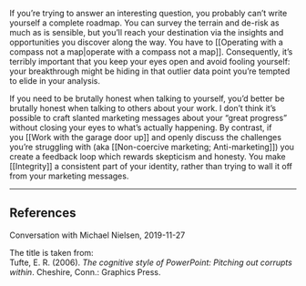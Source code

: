 If you’re trying to answer an interesting question, you probably can’t write yourself a complete roadmap. You can survey the terrain and de-risk as much as is sensible, but you’ll reach your destination via the insights and opportunities you discover along the way. You have to [[Operating with a compass not a map|operate with a compass not a map]]. Consequently, it’s terribly important that you keep your eyes open and avoid fooling yourself: your breakthrough might be hiding in that outlier data point you’re tempted to elide in your analysis.

If you need to be brutally honest when talking to yourself, you’d better be brutally honest when talking to others about your work. I don’t think it’s possible to craft slanted marketing messages about your “great progress” without closing your eyes to what’s actually happening. By contrast, if you [[Work with the garage door up]] and openly discuss the challenges you’re struggling with (aka [[Non-coercive marketing; Anti-marketing]]) you create a feedback loop which rewards skepticism and honesty. You make [[Integrity]] a consistent part of your identity, rather than trying to wall it off from your marketing messages. 

---

## References

Conversation with Michael Nielsen, 2019-11-27

The title is taken from:  
Tufte, E. R. (2006). _The cognitive style of PowerPoint: Pitching out corrupts within_. Cheshire, Conn.: Graphics Press.
